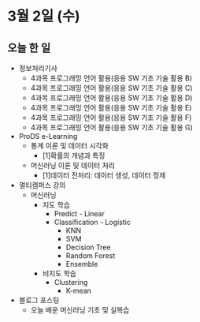 # 3월 2일 (수)

## 오늘 한 일

* 정보처리기사
  * 4과목 프로그래밍 언어 활용(응용 SW 기초 기술 활용 B)
  * 4과목 프로그래밍 언어 활용(응용 SW 기초 기술 활용 C)
  * 4과목 프로그래밍 언어 활용(응용 SW 기초 기술 활용 D)
  * 4과목 프로그래밍 언어 활용(응용 SW 기초 기술 활용 E)
  * 4과목 프로그래밍 언어 활용(응용 SW 기초 기술 활용 F)
  * 4과목 프로그래밍 언어 활용(응용 SW 기초 기술 활용 G)
* ProDS e-Learning
  * 통계 이론 및 데이터 시각화
    * [1]확률의 개념과 특징
  * 머신러닝 이론 및 데이터 처리
    * [1]데이터 전처리: 데이터 생성, 데이터 정제
* 멀티캠퍼스 강의
  * 머신러닝
    * 지도 학습
      * Predict - Linear
      * Classification - Logistic
        * KNN
        * SVM
        * Decision Tree
        * Random Forest
        * Ensemble
    * 비지도 학습
      * Clustering
        * K-mean
* 블로그 포스팅
  * 오늘 배운 머신러닝 기초 및 실복습